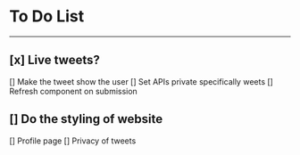 # To Do List
------------

## [x] Live tweets?

[] Make the tweet show the user
[] Set APIs private specifically weets
[] Refresh component on submission
## [] Do the styling of website
[] Profile page
[] Privacy of tweets